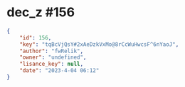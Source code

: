 
# dec_z #156
                
```JSON
{
    "id": 156,
    "key": "tqBcVjQsY#2xAeDzkVxMo@8rCcWuHwcsF^6nYaoJ",
    "author": "fwRelik",
    "owner": "undefined",
    "lisance_key": null,
    "date": "2023-4-04 06:12"
}
```
    